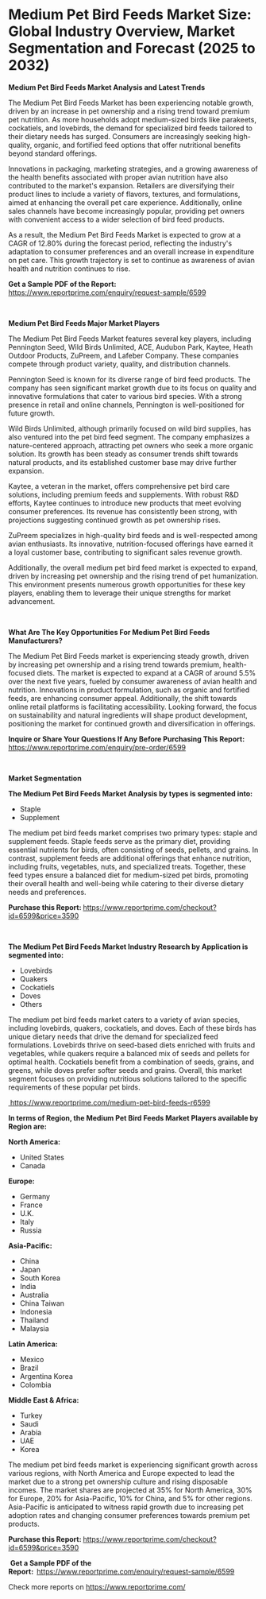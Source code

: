 <p><h1>Medium Pet Bird Feeds Market Size: Global Industry Overview, Market Segmentation and Forecast (2025 to 2032)</h1></p><p><strong>Medium Pet Bird Feeds Market Analysis and Latest Trends</strong></p>
<p><p>The Medium Pet Bird Feeds Market has been experiencing notable growth, driven by an increase in pet ownership and a rising trend toward premium pet nutrition. As more households adopt medium-sized birds like parakeets, cockatiels, and lovebirds, the demand for specialized bird feeds tailored to their dietary needs has surged. Consumers are increasingly seeking high-quality, organic, and fortified feed options that offer nutritional benefits beyond standard offerings. </p><p>Innovations in packaging, marketing strategies, and a growing awareness of the health benefits associated with proper avian nutrition have also contributed to the market's expansion. Retailers are diversifying their product lines to include a variety of flavors, textures, and formulations, aimed at enhancing the overall pet care experience. Additionally, online sales channels have become increasingly popular, providing pet owners with convenient access to a wider selection of bird feed products. </p><p>As a result, the Medium Pet Bird Feeds Market is expected to grow at a CAGR of 12.80% during the forecast period, reflecting the industry's adaptation to consumer preferences and an overall increase in expenditure on pet care. This growth trajectory is set to continue as awareness of avian health and nutrition continues to rise.</p></p>
<p><strong>Get a Sample PDF of the Report:&nbsp;</strong> <a href="https://www.reportprime.com/enquiry/request-sample/6599?utm_campaign=3345&utm_medium=2&utm_source=Github&utm_content=ia&utm_term=19032025&utm_id=medium-pet-bird-feeds">https://www.reportprime.com/enquiry/request-sample/6599</a></p>
<p>&nbsp;</p>
<p><strong>Medium Pet Bird Feeds Major Market Players</strong></p>
<p><p>The Medium Pet Bird Feeds Market features several key players, including Pennington Seed, Wild Birds Unlimited, ACE, Audubon Park, Kaytee, Heath Outdoor Products, ZuPreem, and Lafeber Company. These companies compete through product variety, quality, and distribution channels.</p><p>Pennington Seed is known for its diverse range of bird feed products. The company has seen significant market growth due to its focus on quality and innovative formulations that cater to various bird species. With a strong presence in retail and online channels, Pennington is well-positioned for future growth.</p><p>Wild Birds Unlimited, although primarily focused on wild bird supplies, has also ventured into the pet bird feed segment. The company emphasizes a nature-centered approach, attracting pet owners who seek a more organic solution. Its growth has been steady as consumer trends shift towards natural products, and its established customer base may drive further expansion.</p><p>Kaytee, a veteran in the market, offers comprehensive pet bird care solutions, including premium feeds and supplements. With robust R&D efforts, Kaytee continues to introduce new products that meet evolving consumer preferences. Its revenue has consistently been strong, with projections suggesting continued growth as pet ownership rises.</p><p>ZuPreem specializes in high-quality bird feeds and is well-respected among avian enthusiasts. Its innovative, nutrition-focused offerings have earned it a loyal customer base, contributing to significant sales revenue growth. </p><p>Additionally, the overall medium pet bird feed market is expected to expand, driven by increasing pet ownership and the rising trend of pet humanization. This environment presents numerous growth opportunities for these key players, enabling them to leverage their unique strengths for market advancement.</p></p>
<p>&nbsp;</p>
<p><strong>What Are The Key Opportunities For Medium Pet Bird Feeds Manufacturers?</strong></p>
<p><p>The Medium Pet Bird Feeds market is experiencing steady growth, driven by increasing pet ownership and a rising trend towards premium, health-focused diets. The market is expected to expand at a CAGR of around 5.5% over the next five years, fueled by consumer awareness of avian health and nutrition. Innovations in product formulation, such as organic and fortified feeds, are enhancing consumer appeal. Additionally, the shift towards online retail platforms is facilitating accessibility. Looking forward, the focus on sustainability and natural ingredients will shape product development, positioning the market for continued growth and diversification in offerings.</p></p>
<p><strong>Inquire or Share Your Questions If Any Before Purchasing This Report:</strong> <a href="https://www.reportprime.com/enquiry/pre-order/6599?utm_campaign=3345&utm_medium=2&utm_source=Github&utm_content=ia&utm_term=19032025&utm_id=medium-pet-bird-feeds">https://www.reportprime.com/enquiry/pre-order/6599</a></p>
<p>&nbsp;</p>
<p><strong>Market Segmentation</strong></p>
<p><strong>The Medium Pet Bird Feeds Market Analysis by types is segmented into:</strong></p>
<p><ul><li>Staple</li><li>Supplement</li></ul></p>
<p><p>The medium pet bird feeds market comprises two primary types: staple and supplement feeds. Staple feeds serve as the primary diet, providing essential nutrients for birds, often consisting of seeds, pellets, and grains. In contrast, supplement feeds are additional offerings that enhance nutrition, including fruits, vegetables, nuts, and specialized treats. Together, these feed types ensure a balanced diet for medium-sized pet birds, promoting their overall health and well-being while catering to their diverse dietary needs and preferences.</p></p>
<p><strong>Purchase this Report:&nbsp;</strong><a href="https://www.reportprime.com/checkout?id=6599&price=3590&utm_campaign=3345&utm_medium=2&utm_source=Github&utm_content=ia&utm_term=19032025&utm_id=medium-pet-bird-feeds">https://www.reportprime.com/checkout?id=6599&price=3590</a></p>
<p>&nbsp;</p>
<p><strong>The Medium Pet Bird Feeds Market Industry Research by Application is segmented into:</strong></p>
<p><ul><li>Lovebirds</li><li>Quakers</li><li>Cockatiels</li><li>Doves</li><li>Others</li></ul></p>
<p><p>The medium pet bird feeds market caters to a variety of avian species, including lovebirds, quakers, cockatiels, and doves. Each of these birds has unique dietary needs that drive the demand for specialized feed formulations. Lovebirds thrive on seed-based diets enriched with fruits and vegetables, while quakers require a balanced mix of seeds and pellets for optimal health. Cockatiels benefit from a combination of seeds, grains, and greens, while doves prefer softer seeds and grains. Overall, this market segment focuses on providing nutritious solutions tailored to the specific requirements of these popular pet birds.</p></p>
<p><a href="https://www.reportprime.com/medium-pet-bird-feeds-r6599?utm_campaign=3345&utm_medium=2&utm_source=Github&utm_content=ia&utm_term=19032025&utm_id=medium-pet-bird-feeds">&nbsp;https://www.reportprime.com/medium-pet-bird-feeds-r6599</a></p>
<p><strong>In terms of Region, the Medium Pet Bird Feeds Market Players available by Region are:</strong></p>
<p>
    <p> <strong> North America: </strong>
        <ul>
            <li>United States</li>
            <li>Canada</li>
        </ul>
        </p> 
    <p> <strong> Europe: </strong>
        <ul>
            <li>Germany</li>
            <li>France</li>
            <li>U.K.</li>
            <li>Italy</li>
            <li>Russia</li>
        </ul>
        </p> 
    <p> <strong> Asia-Pacific: </strong>
        <ul>
            <li>China</li>
            <li>Japan</li>
            <li>South Korea</li>
            <li>India</li>
            <li>Australia</li>
            <li>China Taiwan</li>
            <li>Indonesia</li>
            <li>Thailand</li>
            <li>Malaysia</li>
        </ul>
        </p> 
    <p> <strong> Latin America: </strong>
        <ul>
            <li>Mexico</li>
            <li>Brazil</li>
            <li>Argentina Korea</li>
            <li>Colombia</li>
        </ul>
        </p> 
    <p> <strong> Middle East & Africa: </strong>
        <ul>
            <li>Turkey</li>
            <li>Saudi</li>
            <li>Arabia</li>
            <li>UAE</li>
            <li>Korea</li>
        </ul>
    </p>
    </p>
<p><p>The medium pet bird feeds market is experiencing significant growth across various regions, with North America and Europe expected to lead the market due to a strong pet ownership culture and rising disposable incomes. The market shares are projected at 35% for North America, 30% for Europe, 20% for Asia-Pacific, 10% for China, and 5% for other regions. Asia-Pacific is anticipated to witness rapid growth due to increasing pet adoption rates and changing consumer preferences towards premium pet products.</p></p>
<p><strong>Purchase this Report: </strong><a href="https://www.reportprime.com/checkout?id=6599&price=3590&utm_campaign=3345&utm_medium=2&utm_source=Github&utm_content=ia&utm_term=19032025&utm_id=medium-pet-bird-feeds">https://www.reportprime.com/checkout?id=6599&price=3590</a></p>
<p>&nbsp;<strong>Get a Sample PDF of the Report:&nbsp;&nbsp;</strong><a href="https://www.reportprime.com/enquiry/request-sample/6599?utm_campaign=3345&utm_medium=2&utm_source=Github&utm_content=ia&utm_term=19032025&utm_id=medium-pet-bird-feeds">https://www.reportprime.com/enquiry/request-sample/6599</a></p>
<p><strong></strong></p>
<p>Check more reports on <a href="https://www.reportprime.com/?utm_campaign=3345&utm_medium=2&utm_source=Github&utm_content=ia&utm_term=19032025&utm_id=medium-pet-bird-feeds">https://www.reportprime.com/</a></p>